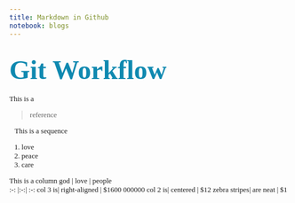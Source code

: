 ```yaml
---
title: Markdown in Github 
notebook: blogs
---
```


<font face = "Gabriola" size = 10 color=#0ff893b>Git Workflow</font>
---

<font face = "Monaco" size = 2 >
This is a

 > reference

&ensp;
This is a sequence
1. love
2. peace
4. care

This is a column
 god        | love           | people  
 :-: |:-:| :-:
 col 3 is| right-aligned | $1600 000000
 col 2 is| centered      |   $12 
zebra stripes| are neat      |    $1 